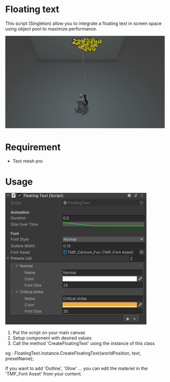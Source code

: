 # Floating text

This script (Singleton) allow you to integrate a floating text in screen space using object pool to maximize performance.

![alt text](./img/img_floating_text.JPG)

# Requirement

- Text mesh pro

# Usage

![alt text](./img/img_floating_text_components.JPG)

  1. Put the script on your main canvas
  2. Setup component with desired values
  3. Call the method 'CreateFloatingText' using the instance of this class

eg : FloatingText.Instance.CreateFloatingText(worldPosition, text, presetName);

If you want to add 'Outline', 'Glow' ... you can edit the materiel in the 'TMP_Font Asset' from your content.
